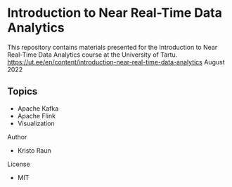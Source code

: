 # Introduction to Near Real-Time Data Analytics

This repository contains materials presented for the Introduction to Near Real-Time Data Analytics course at the University of Tartu.
https://ut.ee/en/content/introduction-near-real-time-data-analytics
August 2022

## Topics
* Apache Kafka
* Apache Flink
* Visualization

Author
* Kristo Raun  

License
* MIT
